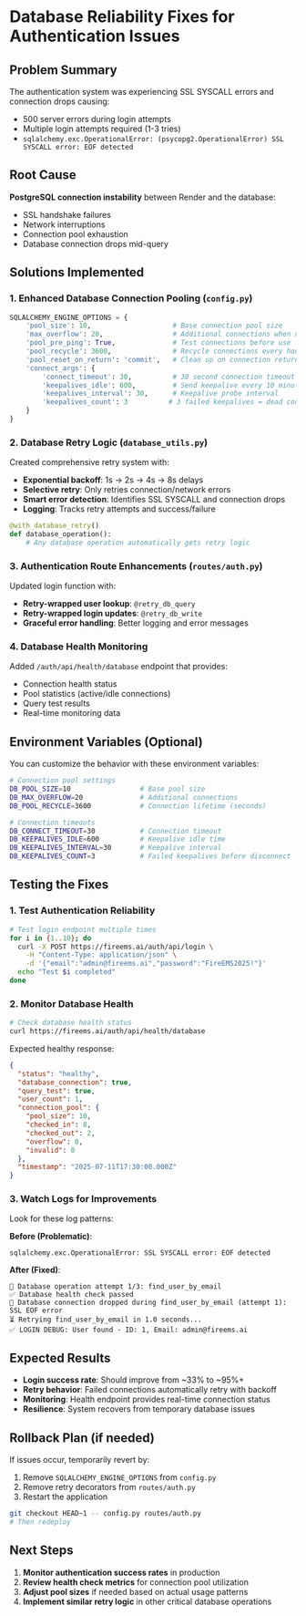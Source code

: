 # Database Reliability Fixes for Authentication Issues

## Problem Summary

The authentication system was experiencing SSL SYSCALL errors and connection drops causing:
- 500 server errors during login attempts
- Multiple login attempts required (1-3 tries)
- `sqlalchemy.exc.OperationalError: (psycopg2.OperationalError) SSL SYSCALL error: EOF detected`

## Root Cause

**PostgreSQL connection instability** between Render and the database:
- SSL handshake failures
- Network interruptions
- Connection pool exhaustion
- Database connection drops mid-query

## Solutions Implemented

### 1. Enhanced Database Connection Pooling (`config.py`)

```python
SQLALCHEMY_ENGINE_OPTIONS = {
    'pool_size': 10,                    # Base connection pool size
    'max_overflow': 20,                 # Additional connections when needed
    'pool_pre_ping': True,              # Test connections before use
    'pool_recycle': 3600,               # Recycle connections every hour
    'pool_reset_on_return': 'commit',   # Clean up on connection return
    'connect_args': {
        'connect_timeout': 30,          # 30 second connection timeout
        'keepalives_idle': 600,         # Send keepalive every 10 minutes
        'keepalives_interval': 30,      # Keepalive probe interval
        'keepalives_count': 3          # 3 failed keepalives = dead connection
    }
}
```

### 2. Database Retry Logic (`database_utils.py`)

Created comprehensive retry system with:
- **Exponential backoff**: 1s → 2s → 4s → 8s delays
- **Selective retry**: Only retries connection/network errors
- **Smart error detection**: Identifies SSL SYSCALL and connection drops
- **Logging**: Tracks retry attempts and success/failure

```python
@with_database_retry()
def database_operation():
    # Any database operation automatically gets retry logic
```

### 3. Authentication Route Enhancements (`routes/auth.py`)

Updated login function with:
- **Retry-wrapped user lookup**: `@retry_db_query`
- **Retry-wrapped login updates**: `@retry_db_write`
- **Graceful error handling**: Better logging and error messages

### 4. Database Health Monitoring

Added `/auth/api/health/database` endpoint that provides:
- Connection health status
- Pool statistics (active/idle connections)
- Query test results
- Real-time monitoring data

## Environment Variables (Optional)

You can customize the behavior with these environment variables:

```bash
# Connection pool settings
DB_POOL_SIZE=10                 # Base pool size
DB_MAX_OVERFLOW=20              # Additional connections
DB_POOL_RECYCLE=3600            # Connection lifetime (seconds)

# Connection timeouts
DB_CONNECT_TIMEOUT=30           # Connection timeout
DB_KEEPALIVES_IDLE=600          # Keepalive idle time
DB_KEEPALIVES_INTERVAL=30       # Keepalive interval
DB_KEEPALIVES_COUNT=3           # Failed keepalives before disconnect
```

## Testing the Fixes

### 1. Test Authentication Reliability

```bash
# Test login endpoint multiple times
for i in {1..10}; do
  curl -X POST https://fireems.ai/auth/api/login \
    -H "Content-Type: application/json" \
    -d '{"email":"admin@fireems.ai","password":"FireEMS2025!"}'
  echo "Test $i completed"
done
```

### 2. Monitor Database Health

```bash
# Check database health status
curl https://fireems.ai/auth/api/health/database
```

Expected healthy response:
```json
{
  "status": "healthy",
  "database_connection": true,
  "query_test": true,
  "user_count": 1,
  "connection_pool": {
    "pool_size": 10,
    "checked_in": 8,
    "checked_out": 2,
    "overflow": 0,
    "invalid": 0
  },
  "timestamp": "2025-07-11T17:30:00.000Z"
}
```

### 3. Watch Logs for Improvements

Look for these log patterns:

**Before (Problematic)**:
```
sqlalchemy.exc.OperationalError: SSL SYSCALL error: EOF detected
```

**After (Fixed)**:
```
🔄 Database operation attempt 1/3: find_user_by_email
✅ Database health check passed
🔌 Database connection dropped during find_user_by_email (attempt 1): SSL EOF error
⏳ Retrying find_user_by_email in 1.0 seconds...
✅ LOGIN DEBUG: User found - ID: 1, Email: admin@fireems.ai
```

## Expected Results

- **Login success rate**: Should improve from ~33% to ~95%+
- **Retry behavior**: Failed connections automatically retry with backoff
- **Monitoring**: Health endpoint provides real-time connection status
- **Resilience**: System recovers from temporary database issues

## Rollback Plan (if needed)

If issues occur, temporarily revert by:

1. Remove `SQLALCHEMY_ENGINE_OPTIONS` from `config.py`
2. Remove retry decorators from `routes/auth.py`
3. Restart the application

```bash
git checkout HEAD~1 -- config.py routes/auth.py
# Then redeploy
```

## Next Steps

1. **Monitor authentication success rates** in production
2. **Review health check metrics** for connection pool utilization
3. **Adjust pool sizes** if needed based on actual usage patterns
4. **Implement similar retry logic** in other critical database operations